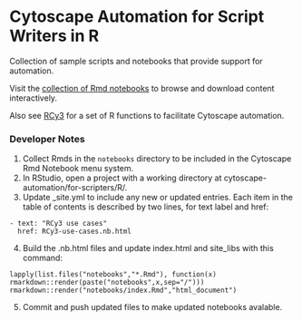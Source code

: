 # Cytoscape Automation for Script Writers in R
Collection of sample scripts and notebooks that provide support for automation.

Visit the [collection of Rmd notebooks](https://cytoscape.org/cytoscape-automation/for-scripters/R/notebooks/) to browse and download content interactively.

Also see [RCy3](https://bioconductor.org/packages/RCy3/) for a set of R functions to facilitate Cytoscape automation.


### Developer Notes
1. Collect Rmds in the ```notebooks``` directory to be included in the Cytoscape Rmd Notebook menu system. 
2. In RStudio, open a project with a working directory at cytoscape-automation/for-scripters/R/. 
3. Update _site.yml to include any new or updated entries. Each item in the table of contents is described by two lines, for text label and href:
```
- text: "RCy3 use cases"
  href: RCy3-use-cases.nb.html
```
4. Build the .nb.html files and update index.html and site_libs with this command:

```
lapply(list.files("notebooks","*.Rmd"), function(x) rmarkdown::render(paste("notebooks",x,sep="/")))
rmarkdown::render("notebooks/index.Rmd","html_document")
```

5. Commit and push updated files to make updated notebooks avalable. 
